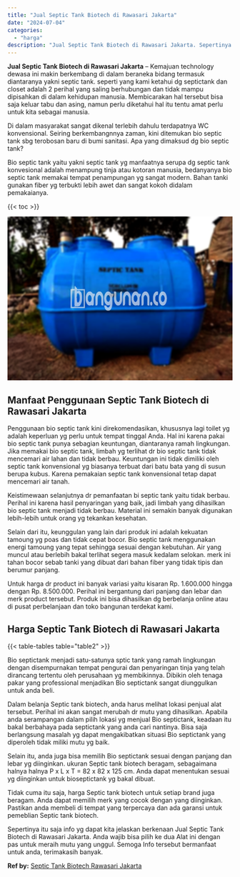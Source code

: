 ```yaml
---
title: "Jual Septic Tank Biotech di Rawasari Jakarta"
date: "2024-07-04"
categories: 
  - "harga"
description: "Jual Septic Tank Biotech di Rawasari Jakarta. Sepertinya itu saja info yg dapat kita jelaskan berkenaan Jual Septic Tank Biotech di Rawasari Jakarta. Anda wa..."
---
```


**Jual Septic Tank Biotech di Rawasari Jakarta** – Kemajuan technology dewasa ini makin berkembang di dalam beraneka bidang termasuk diantaranya yakni septic tank. seperti yang kami ketahui dg septictank dan closet adalah 2 perihal yang saling berhubungan dan tidak mampu dipisahkan di dalam kehidupan manusia. Membicarakan hal tersebut bisa saja keluar tabu dan asing, namun perlu diketahui hal itu tentu amat perlu untuk kita sebagai manusia.

Di dalam masyarakat sangat dikenal terlebih dahulu terdapatnya WC konvensional. Seiring berkembangnnya zaman, kini ditemukan bio septic tank sbg terobosan baru di bumi sanitasi. Apa yang dimaksud dg bio septic tank?

Bio septic tank yaitu yakni septic tank yg manfaatnya serupa dg septic tank konvesional adalah menampung tinja atau kotoran manusia, bedanyanya bio septic tank memakai tempat penampungan yg sangat modern. Bahan tanki gunakan fiber yg terbukti lebih awet dan sangat kokoh didalam pemakaianya.

{{< toc >}}

![Jual Septic Tank Biotech di Rawasari Jakarta](/images/jual-bio-septictank-17.png)

## Manfaat Penggunaan Septic Tank Biotech di Rawasari Jakarta

Penggunaan bio septic tank kini direkomendasikan, khususnya lagi toilet yg adalah keperluan yg perlu untuk tempat tinggal Anda. Hal ini karena pakai bio septic tank punya sebagian keuntungan, diantaranya ramah lingkungan. Jika memakai bio septic tank, limbah yg terlihat dr bio septic tank tidak mencemari air lahan dan tidak berbau. Keuntungan ini tidak dimiliki oleh septic tank konvensional yg biasanya terbuat dari batu bata yang di susun berupa kubus. Karena pemakaian septic tank konvensional tetap dapat mencemari air tanah.

Keistimewaan selanjutnya dr pemanfaatan bi septic tank yaitu tidak berbau. Perihal ini karena hasil penyaringan yang baik, jadi limbah yang dihasilkan bio septic tank menjadi tidak berbau. Material ini semakin banyak digunakan lebih-lebih untuk orang yg tekankan kesehatan.

Selain dari itu, keunggulan yang lain dari produk ini adalah kekuatan tamoung yg poas dan tidak cepat bocor. Bio septic tank menggunakan energi tamoung yang tepat sehingga sesuai dengan kebutuhan. Air yang muncul atau berlebih bakal terlihat segera masuk kedalam selokan. merk ini tahan bocor sebab tanki yang dibuat dari bahan fiber yang tidak tipis dan berumur panjang.

Untuk harga dr product ini banyak variasi yaitu kisaran Rp. 1.600.000 hingga dengan Rp. 8.500.000. Perihal ini bergantung dari panjang dan lebar dan merk product tersebut. Produk ini bisa dihasilkan dg berbelanja online atau di pusat perbelanjaan dan toko bangunan terdekat kami.

## Harga Septic Tank Biotech di Rawasari Jakarta

{{< table-tables table="table2" >}}

Bio septictank menjadi satu-satunya sptic tank yang ramah lingkungan dengan disempurnakan tempat pengurai dan penyaringan tinja yang telah dirancang tertentu oleh perusahaan yg membikinnya. Dibikin oleh tenaga pakar yang professional menjadikan Bio septictank sangat diunggulkan untuk anda beli.

Dalam belanja Septic tank biotech, anda harus melihat lokasi penjual alat tersebut. Perihal ini akan sangat merubah dr mutu yang dihasilkan. Apabila anda serampangan dalam pilih lokasi yg menjual Bio septictank, keadaan itu bakal berbahaya pada septictank yang anda cari nantinya. Bisa saja berlangsung masalah yg dapat mengakibatkan situasi Bio septictank yang diperoleh tidak miliki mutu yg baik.

Selain itu, anda juga bisa memilih Bio septictank sesuai dengan panjang dan lebar yg diinginkan. ukuran Septic tank biotech beragam, sebagaimana halnya halnya P x L x T = 82 x 82 x 125 cm. Anda dapat menentukan sesuai yg diinginkan untuk bioseptictank yg bakal dibuat.

Tidak cuma itu saja, harga Septic tank biotech untuk setiap brand juga beragam. Anda dapat memilih merk yang cocok dengan yang diinginkan. Pastikan anda membeli di tempat yang terpercaya dan ada garansi untuk pemeblian Septic tank biotech.

Sepertinya itu saja info yg dapat kita jelaskan berkenaan Jual Septic Tank Biotech di Rawasari Jakarta. Anda wajib bisa pilih ke dua Alat ini dengan pas untuk meraih mutu yang unggul. Semoga Info tersebut bermanfaat untuk anda, terimakasih banyak.

**Ref by:** [Septic Tank Biotech Rawasari Jakarta](https://id.wikipedia.org/wiki/Septic)
